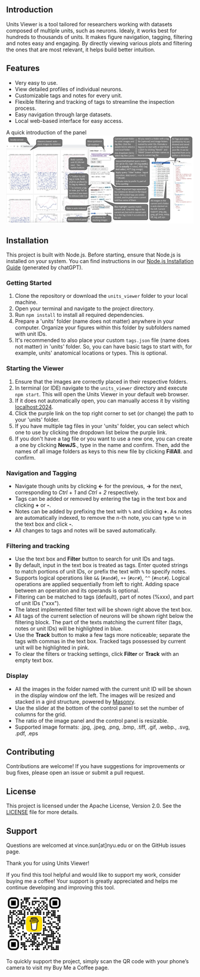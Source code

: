 ## Introduction

Units Viewer is a tool tailored for researchers working with datasets composed of multiple units, such as neurons. Idealy, it works best for hundreds to thousands of units. It makes figure navigation, tagging, filtering and notes easy and engaging. By directly viewing various plots and filtering the ones that are most relevant, it helps build better intuition.

## Features

- Very easy to use.
- View detailed profiles of individual neurons.
- Customizable tags and notes for every unit.
- Flexible filtering and tracking of tags to streamline the inspection process.
- Easy navigation through large datasets.
- Local web-based interface for easy access.

A quick introduction of the panel
![Panel Introduction](panel_introduction.jpg)

## Installation

This project is built with Node.js. Before starting, ensure that Node.js is installed on your system. You can find instructions in our [Node.js Installation Guide](install_node.md) (generated by chatGPT).

### Getting Started

1. Clone the repository or download the `units_viewer` folder to your local machine.
2. Open your terminal and navigate to the project directory.
3. Run `npm install` to install all required dependencies.
4. Prepare a 'units' folder (name does not matter) anywhere in your computer. Organize your figures within this folder by subfolders named with unit IDs. 
5. It's recommended to also place your custom `tags.json` file (name does not matter) in 'units' folder. So, you can have basic tags to start with, for example, units' anatomical locations or types. This is optional.


### Starting the Viewer

1. Ensure that the images are correctly placed in their respective folders.
2. In terminal (or IDE) navigate to the `units_viewer` directory and execute `npm start`. This will open the Units Viewer in your default web browser.
3. If it does not automatically open, you can manually access it by visiting [localhost:2024](http://localhost:2024).
4. Click the purple link on the top right corner to set (or change) the path to your 'units' folder.
5. If you have multiple tag files in your 'units' folder, you can select which one to use by clicking the dropdown list below the purple link.
6. If you don't have a tag file or you want to use a new one, you can create a one by clicking __NewJS__., type in the name and confirm. Then, add the names of all image folders as keys to this new file by clicking __FillAll__. and confirm.

### Navigation and Tagging

- Navigate though units by clicking __←__ for the previous, __→__ for the next, corresponding to _Ctrl_ + _1_ and _Ctrl_ + _2_ respectively.
- Tags can be added or removed by entering the tag in the text box and clicking __+__ or __-__.
- Notes can be added by prefixing the text with `%` and clicking __+__. As notes are automatically indexed, to remove the n-th note, you can type `%n` in the text box and click __-__.
- All changes to tags and notes will be saved automatically.

### Filtering and tracking

- Use the text box and __Filter__ button to search for unit IDs and tags. 
- By default, input in the text box is treated as tags. Enter quoted strings to match portions of unit IDs, or prefix the text with `%` to specify notes.
- Supports logical operations like `&&` (`#and#`), `++` (`#or#`), `^^` (`#not#`). Logical operations are applied sequentially from left to right. Adding space between an operation and its operands is optional.
- Filtering can be matched to tags (default), part of notes (%xxx), and part of unit IDs ("xxx").
- The latest implemented filter text will be shown right above the text box.
- All tags of the current selection of neurons will be shown right below the filtering block. The part of the texts matching the current filter (tags, notes or unit IDs) will be highlighted in blue.
- Use the __Track__ button to make a few tags more noticeable; separate the tags with commas in the text box. Tracked tags possessed by current unit will be highlighted in pink.
- To clear the filters or tracking settings, click __Filter__ or __Track__ with an empty text box.

### Display

- All the images in the folder named with the current unit ID will be shown in the display window onf the left. The images will be resized and stacked in a gird structure, powered by [Masonry](https://masonry.desandro.com/).
- Use the slider at the bottom of the control panel to set the number of columns for the grid.
- The ratio of the image panel and the control panel is resizable.
- Supported image formats: .jpg, .jpeg, .png, .bmp, .tiff, .gif, .webp., .svg, .pdf, .eps


## Contributing

Contributions are welcome! If you have suggestions for improvements or bug fixes, please open an issue or submit a pull request.

## License

This project is licensed under the Apache License, Version 2.0. See the [LICENSE](LICENSE) file for more details.


## Support

Questions are welcomed at vince.sun[at]nyu.edu or on the GitHub issues page.

Thank you for using Units Viewer!

If you find this tool helpful and would like to support my work, consider buying me a coffee! Your support is greatly appreciated and helps me continue developing and improving this tool.

<img src="bmc_qr.png" width="150" height="150">

To quickly support the project, simply scan the QR code with your phone’s camera to visit my Buy Me a Coffee page.